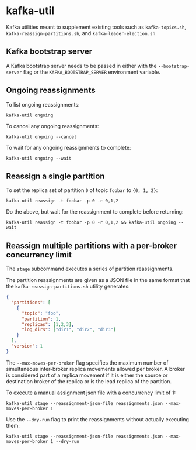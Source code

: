 # kafka-util

Kafka utilities meant to supplement existing tools such as `kafka-topics.sh`, `kafka-reassign-partitions.sh`, and `kafka-leader-election.sh`.

## Kafka bootstrap server

A Kafka bootstrap server needs to be passed in either with the `--bootstrap-server` flag or the `KAFKA_BOOTSTRAP_SERVER` environment variable.

## Ongoing reassignments

To list ongoing reassignments:
```shell
kafka-util ongoing
```

To cancel any ongoing reassignments:
```shell
kafka-util ongoing --cancel
```

To wait for any ongoing reassignments to complete:
```shell
kafka-util ongoing --wait
```

## Reassign a single partition

To set the replica set of partition `0` of topic `foobar` to `{0, 1, 2}`:
```shell
kafka-util reassign -t foobar -p 0 -r 0,1,2
```

Do the above, but wait for the reassignment to complete before returning:
```shell
kafka-util reassign -t foobar -p 0 -r 0,1,2 && kafka-util ongoing --wait
```

## Reassign multiple partitions with a per-broker concurrency limit

The `stage` subcommand executes a series of partition reassignments.

The partition reassignments are given as a JSON file in the same format that the
`kafka-reassign-partitions.sh` utility generates:

```json
{
  "partitions": [
    {
      "topic": "foo",
      "partition": 1,
      "replicas": [1,2,3],
      "log_dirs": ["dir1", "dir2", "dir3"]
    }
  ],
  "version": 1
}
```

The `--max-moves-per-broker` flag specifies the maximum number of simultaneous
inter-broker replica movements allowed per broker. A broker is considered part
of a replica movement if it is either the source or destination broker of the
replica or is the lead replica of the partition.

To execute a manual assignment json file with a concurrency limit of 1:
```shell
kafka-util stage --reassignment-json-file reassignments.json --max-moves-per-broker 1
```

Use the `--dry-run` flag to print the reassignments without actually executing them:
```shell
kafka-util stage --reassignment-json-file reassignments.json --max-moves-per-broker 1 --dry-run
```
